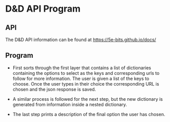 # D&D API Program

## API
The D&D API information can be found at https://5e-bits.github.io/docs/

## Program

* First sorts through the first layer that contains a list of dictionaries containing the options to select as the keys and corresponding urls to follow for more information. The user is given a list of the keys to choose. Once the user types in their choice the corresponding URL is chosen and the json response is saved. 

* A similar process is followed for the next step, but the new dictionary is generated from information inside a nested dictionary. 

* The last step prints a description of the final option the user has chosen. 

